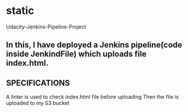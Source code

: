 # static
Udacity-Jenkins-Pipeline-Project

## In this, I have deployed a Jenkins pipeline(code inside JenkindFile) which uploads file index.html.

## SPECIFICATIONS
 
 A linter is used to check index.html file before uploading
 Then the file is uploaded to my S3 bucket





